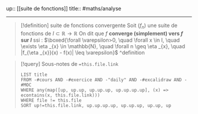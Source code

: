 up:: [[suite de fonctions]] 
title::
#maths/analyse 

---


> [!definition] suite de fonctions convergente
> Soit $(f_{n})$ une suite de fonctions de $I \subset \mathbb{R} \to \mathbb{R}$
> On dit que $f$ **converge (simplement) vers $f$ sur $I$** ssi :
> $\boxed{\forall \varepsilon>0, \quad \forall x \in I, \quad \exists \eta _{x} \in \mathbb{N}, \quad \forall n \geq \eta _{x}, \quad |f_{\eta _{x}}(x) - f(x)| \leq \varepsilon}$
> ^definition


> [!query] Sous-notes de `=this.file.link`
> ```dataview
> LIST title
> FROM -#cours AND -#exercice AND -"daily" AND -#excalidraw AND -#MOC
> WHERE any(map([up, up.up, up.up.up, up.up.up.up], (x) => econtains(x, this.file.link)))
> WHERE file != this.file
> SORT up!=this.file.link, up.up.up.up, up.up.up, up.up, up
> ```

